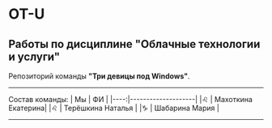 # OT-U
## Работы по дисциплине "Облачные технологии и услуги"

Репозиторий команды **"Три девицы под Windows"**. 
____
Состав команды:
| Мы  | ФИ                 |
|----:|--------------------|
|♌ | Махоткина Екатерина|
|♌ | Терёшкина Наталья  |
|♑ | Шабарина Мария     |
____

